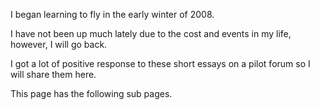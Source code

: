 I began learning to fly in the early winter of 2008.

I have not been up much lately due to the cost and events in my life, however, I will go back.

I got a lot of positive response to these short essays on a pilot forum so I will share them here.



This page has the following sub pages.